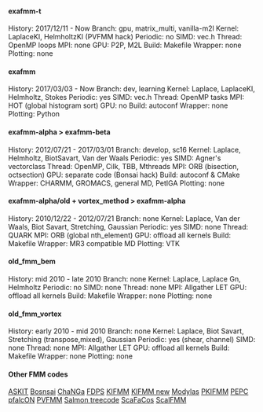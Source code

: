 #### exafmm-t
History: 2017/12/11 - Now
Branch: gpu, matrix_multi, vanilla-m2l
Kernel: LaplaceKI, HelmholtzKI (PVFMM hack)
Periodic: no
SIMD: vec.h
Thread: OpenMP loops
MPI: none
GPU: P2P, M2L
Build: Makefile
Wrapper: none
Plotting: none

#### exafmm
History: 2017/03/03 - Now
Branch: dev, learning
Kernel: Laplace, LaplaceKI, Helmholtz, Stokes
Periodic: yes
SIMD: vec.h
Thread: OpenMP tasks
MPI: HOT (global histogram sort)
GPU: no
Build: autoconf
Wrapper: none
Plotting: Python

#### exafmm-alpha > exafmm-beta
History: 2012/07/21 - 2017/03/01
Branch: develop, sc16
Kernel: Laplace, Helmholtz, BiotSavart, Van der Waals
Periodic: yes
SIMD: Agner's vectorclass
Thread: OpenMP, Cilk, TBB, Mthreads
MPI: ORB (bisection, octsection)
GPU: separate code (Bonsai hack)
Build: autoconf & CMake
Wrapper: CHARMM, GROMACS, general MD, PetIGA
Plotting: none

#### exafmm-alpha/old + vortex_method > exafmm-alpha
History: 2010/12/22 - 2012/07/21
Branch: none
Kernel: Laplace, Van der Waals, Biot Savart, Stretching, Gaussian
Periodic: yes
SIMD: none
Thread: QUARK
MPI: ORB (global nth_element)
GPU: offload all kernels
Build: Makefile
Wrapper: MR3 compatible MD
Plotting: VTK

#### old_fmm_bem
History: mid 2010 - late 2010
Branch: none
Kernel: Laplace, Laplace Gn, Helmholtz
Periodic: no
SIMD: none
Thread: none
MPI: Allgather LET
GPU: offload all kernels
Build: Makefile
Wrapper: none
Plotting: none

#### old_fmm_vortex
History: early 2010 - mid 2010
Branch: none
Kernel: Laplace, Biot Savart, Stretching (transpose,mixed), Gaussian
Periodic: yes (shear, channel)
SIMD: none
Thread: none
MPI: Allgather LET
GPU: offload all kernels
Build: Makefile
Wrapper: none
Plotting: none

#### Other FMM codes
[ASKIT](http://padas.ices.utexas.edu/libaskit/)
[Bosnsai](https://github.com/treecode/Bonsai)
[ChaNGa](https://github.com/N-BodyShop/changa/wiki/ChaNGa)
[FDPS](https://github.com/FDPS/FDPS)
[KIFMM](https://cs.nyu.edu/~harper/kifmm3d/documentation/index.html)
[KIFMM new](https://github.com/jeewhanchoi/kifmm--hybrid--double-only)
[Modylas](https://github.com/rioyokotalab/modylas)
[PKIFMM](https://github.com/roynalnaruto/FMM_RPY_BROWNIAN/tree/master/pkifmm)
[PEPC](http://www.fz-juelich.de/ias/jsc/EN/AboutUs/Organisation/ComputationalScience/Simlabs/slpp/SoftwarePEPC/_node.html)
[pfalcON](https://pfalcon.lip6.fr)
[PVFMM](https://github.com/dmalhotra/pvfmm)
[Salmon treecode](https://github.com/rioyokotalab/salmon_treecode)
[ScaFaCos](http://www.scafacos.de)
[ScalFMM](http://people.bordeaux.inria.fr/coulaud/Softwares/scalFMM.html)